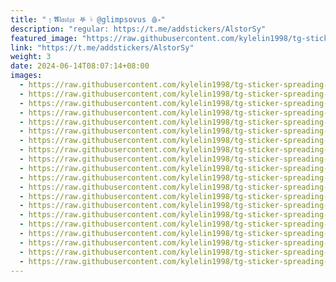 ```yaml
---
title: "﹗𝕬𝔩𝔞𝔰𝔱𝔬𝔯 𖤐 𝇁𝇃𝇂 @glimpsovus 🩸༝"
description: "regular: https://t.me/addstickers/AlstorSy"
featured_image: "https://raw.githubusercontent.com/kylelin1998/tg-sticker-spreading-worldwide-images/main/img/3839ff20-8e3f-4712-8f4f-242bb07d3232.jpg"
link: "https://t.me/addstickers/AlstorSy"
weight: 3
date: 2024-06-14T08:07:14+08:00
images:
  - https://raw.githubusercontent.com/kylelin1998/tg-sticker-spreading-worldwide-images/main/img/3839ff20-8e3f-4712-8f4f-242bb07d3232.jpg
  - https://raw.githubusercontent.com/kylelin1998/tg-sticker-spreading-worldwide-images/main/img/cfe208c0-7848-4c59-a183-1686d71dad2c.jpg
  - https://raw.githubusercontent.com/kylelin1998/tg-sticker-spreading-worldwide-images/main/img/69f9c6c0-b722-4b1c-a96b-779476e175ba.jpg
  - https://raw.githubusercontent.com/kylelin1998/tg-sticker-spreading-worldwide-images/main/img/9669f941-9314-46cf-a892-913fec3bba24.jpg
  - https://raw.githubusercontent.com/kylelin1998/tg-sticker-spreading-worldwide-images/main/img/d226054e-ac1b-4dcd-a635-0fe4ad1f4a73.jpg
  - https://raw.githubusercontent.com/kylelin1998/tg-sticker-spreading-worldwide-images/main/img/5bc61b9c-4c19-4990-a91c-19258245b83f.jpg
  - https://raw.githubusercontent.com/kylelin1998/tg-sticker-spreading-worldwide-images/main/img/97be82a8-a844-400c-a86b-21ecaac026e5.jpg
  - https://raw.githubusercontent.com/kylelin1998/tg-sticker-spreading-worldwide-images/main/img/c1a6e8bc-d97e-42ab-9b9b-428617c4d9b5.jpg
  - https://raw.githubusercontent.com/kylelin1998/tg-sticker-spreading-worldwide-images/main/img/c85d7ec3-4382-45c8-aeed-81bc80ac5300.jpg
  - https://raw.githubusercontent.com/kylelin1998/tg-sticker-spreading-worldwide-images/main/img/eb8375a1-5141-4d05-b9cb-90b6bb07bc42.jpg
  - https://raw.githubusercontent.com/kylelin1998/tg-sticker-spreading-worldwide-images/main/img/bfc6e7af-ed72-426e-a2d8-613205b8cd15.jpg
  - https://raw.githubusercontent.com/kylelin1998/tg-sticker-spreading-worldwide-images/main/img/60e32cf9-60d1-426b-9aef-25569d02f103.jpg
  - https://raw.githubusercontent.com/kylelin1998/tg-sticker-spreading-worldwide-images/main/img/17df7ddd-a40e-4f54-b2f3-6839a8c6af26.jpg
  - https://raw.githubusercontent.com/kylelin1998/tg-sticker-spreading-worldwide-images/main/img/794680ad-3c20-4cbf-a5be-6d1fc5eb2d6b.jpg
  - https://raw.githubusercontent.com/kylelin1998/tg-sticker-spreading-worldwide-images/main/img/3a2e1e52-a051-4015-aa7e-e0cb4812a34d.jpg
  - https://raw.githubusercontent.com/kylelin1998/tg-sticker-spreading-worldwide-images/main/img/dddb59dc-a978-4577-996d-5b0c91ceeb4a.jpg
  - https://raw.githubusercontent.com/kylelin1998/tg-sticker-spreading-worldwide-images/main/img/c631763b-bd78-4a86-a305-42c0751fcce0.jpg
  - https://raw.githubusercontent.com/kylelin1998/tg-sticker-spreading-worldwide-images/main/img/18317a77-0147-4792-be20-784a06295610.jpg
  - https://raw.githubusercontent.com/kylelin1998/tg-sticker-spreading-worldwide-images/main/img/81b738bc-ec93-40d5-81af-eaa677c7f201.jpg
  - https://raw.githubusercontent.com/kylelin1998/tg-sticker-spreading-worldwide-images/main/img/45ce8f3e-605a-4586-a0e8-6357af7b175d.jpg
---
```

